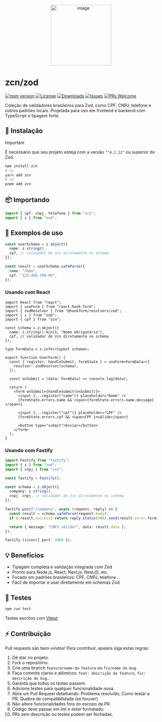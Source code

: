 <p align="center">
  <img align="center" width="200" height="200" alt="image" src="https://github.com/user-attachments/assets/b1343c5c-b2a5-4cb2-a81b-9811089dc36c" />
</p>

# zcn/zod

[![npm version](https://img.shields.io/npm/v/zcn?color=blue)](https://www.npmjs.com/package/zcn)
[![License](https://img.shields.io/npm/l/zcn)](LICENSE)
[![Downloads](https://img.shields.io/npm/dm/zcn)](https://www.npmjs.com/package/zcn)
[![Issues](https://img.shields.io/github/issues/wesleydmscn/zcn)](https://github.com/your-username/zcn/issues)
[![PRs Welcome](https://img.shields.io/badge/PRs-welcome-brightgreen)](https://github.com/your-username/zcn/pulls)

Coleção de validadores brasileiros para Zod, como CPF, CNPJ, telefone e outros padrões locais.
Projetada para uso em frontend e backend com TypeScript e tipagem forte.

## 🚀 Instalação

> [!Important]
> É necessário que seu projeto esteja com a versão `"^4.1.12"` ou superior do Zod.

```bash
npm install zcn
# ou
yarn add zcn
# ou
pnpm add zcn
```

## 📦 Importando

```ts
import { cpf, cnpj, telefone } from "zcn";
import { z } from "zod";
```

## 🧩 Exemplos de uso

```ts
const userSchema = z.object({
  name: z.string(),
  cpf, // validador do zcn diretamente no schema
});

const result = userSchema.safeParse({
  name: "João",
  cpf: "123.456.789-09",
});
```

### Usando com React

```tsx
import React from "react";
import { useForm } from "react-hook-form";
import { zodResolver } from "@hookform/resolvers/zod";
import { z } from "zod";
import { cpf } from "zcn";

const schema = z.object({
  name: z.string().min(1, "Nome obrigatório"),
  cpf, // validador do zcn diretamente no schema
});

type FormData = z.infer<typeof schema>;

export function UserForm() {
  const { register, handleSubmit, formState } = useForm<FormData>({
    resolver: zodResolver(schema),
  });

  const onSubmit = (data: FormData) => console.log(data);

  return (
    <form onSubmit={handleSubmit(onSubmit)}>
      <input {...register("name")} placeholder="Nome" />
      {formState.errors.name && <span>{formState.errors.name.message}</span>}

      <input {...register("cpf")} placeholder="CPF" />
      {formState.errors.cpf && <span>CPF inválido</span>}

      <button type="submit">Enviar</button>
    </form>
  );
}
```

### Usando com Fastify

```ts
import Fastify from "fastify";
import { z } from "zod";
import { cnpj } from "zcn";

const fastify = Fastify();

const schema = z.object({
  company: z.string(),
  cnpj: cnpj, // validador do zcn diretamente no schema
});

fastify.post("/company", async (request, reply) => {
  const result = schema.safeParse(request.body);
  if (!result.success) return reply.status(400).send(result.error.format());

  return { message: "CNPJ válido!", data: result.data };
});

fastify.listen({ port: 3000 });
```

## 💡 Benefícios

- Tipagem completa e validação integrada com Zod
- Pronto para Node.js, React, Next.js, NestJS, etc.
- Focado em padrões brasileiros: CPF, CNPJ, telefone...
- Fácil de importar e usar diretamente em schemas Zod

## 🧪 Testes

```bash
npm run test
```

Testes escritos com [Vitest](https://vitest.dev/).

## ⚡ Contribuição

Pull requests são bem-vindos! Para contribuir, apeans siga estas regras:

1. Dê star no projeto.
2. Fork o repositório.
3. Crie uma branch `feature/nome-da-feature` ou `fix/nome-do-bug`.
4. Faça commits claros e atômicos: `feat: descrição da feature`, `fix: descrição do bug`...
5. Garanta que todos os testes passem.
6. Adicione testes para qualquer funcionalidade nova.
7. Abra um Pull Request detalhando: Problema resolvido, Como testar a PR, Quebra de compatibilidade (se houver)
8. Não altere funcionalidades fora do escopo da PR.
9. Código deve passar em lint e estar formatado.
10. PRs sem descrição ou testes podem ser fechadas.
